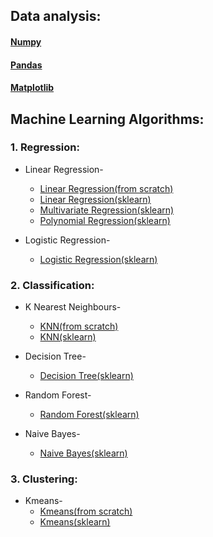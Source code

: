 ## Data analysis:
#### [Numpy](https://github.com/arghac14/ML_journey/tree/master/Data%20Science/Numpy)
#### [Pandas](https://github.com/arghac14/ML_journey/tree/master/Data%20Science/Pandas)
#### [Matplotlib](https://github.com/arghac14/ML_journey/tree/master/Data%20Science/Matplotlib)

## Machine Learning Algorithms:
### 1. Regression:
  * Linear Regression-
    * [Linear Regression(from scratch)](https://github.com/arghac14/ML_journey/blob/master/ML/Regression/Linear%20Regression/LinearRegression(Scratch).ipynb)
    * [Linear Regression(sklearn)](https://github.com/arghac14/ML_journey/blob/master/ML/Regression/Linear%20Regression/LinearRegression.ipynb)
    * [Multivariate Regression(sklearn)](https://github.com/arghac14/ML_journey/blob/master/ML/Regression/Linear%20Regression/LinearRegression(Multivariate).ipynb)
    * [Polynomial Regression(sklearn)](https://github.com/arghac14/ML_journey/blob/master/ML/Regression/Linear%20Regression/PolynomialLinearRegression%20.ipynb)
    
  * Logistic Regression-
    * [Logistic Regression(sklearn)](https://github.com/arghac14/ML_journey/blob/master/ML/Regression/Logistic%20Regression/LogisticRegression.ipynb)
    
    
### 2. Classification:
  * K Nearest Neighbours-
    * [KNN(from scratch)](https://github.com/arghac14/ML_journey/blob/master/ML/Classification/KNN/From%20scratch/KNN_algorithm.py)
    * [KNN(sklearn)](https://github.com/arghac14/ML_journey/blob/master/ML/Classification/KNN/Using%20library/knn(sklearn).ipynb)
    
  * Decision Tree-
    * [Decision Tree(sklearn)](https://github.com/arghac14/ML_journey/blob/master/ML/Classification/Decision%20Tree/Using%20library/DecisionTree.ipynb)
  * Random Forest-
    * [Random Forest(sklearn)](https://github.com/arghac14/ML_journey/blob/master/ML/Classification/Random%20Forest/Using%20library/RandomForest.ipynb)
  * Naive Bayes-
    * [Naive Bayes(sklearn)](https://github.com/arghac14/ML_journey/blob/master/ML/Classification/Naive_Bayes/Using%20library/Naive_Bayes.ipynb)
    
### 3. Clustering:
  * Kmeans-
    * [Kmeans(from scratch)](https://github.com/arghac14/ML_journey/blob/master/ML/Clustering/K-means/From%20scratch/K-means(scratch)%20(6).ipynb)
    * [Kmeans(sklearn)](https://github.com/arghac14/ML_journey/blob/master/ML/Clustering/K-means/Using%20library/kmeans(sklearn).ipynb)
 
